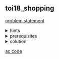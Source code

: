 ## toi18_shopping
[problem statement](https://programming.in.th/tasks/toi18_shopping)

<details>
  <summary>hints</summary>
  <ul>
    <details>
      <summary>hint 1</summary>
      <p>ถ้าคำถามมีแค่ “เราจะเดินไปได้ถึงไหน” ทำอย่างไร?</p>
    </details>
    <details>
      <summary>hint 2</summary>
      <p>ถ้าคำถามมีแค่ “สำหรับช่วง [l,r] มีคะแนนรวมเท่าไหร่” ทำอย่างไร?</p>
    </details>
  </ul>
</details>

<details>
  <summary>prerequisites</summary>
  <ul>
    <li>prefix sum</li>
    <li>binary search</li>
  </ul>
</details>

<details>
  <summary>solution</summary>
  <ul>
  <li>หากเรา brute force ทุกคำถามจะใช้เวลา $O(NM)$ ซึ่งไม่ทันอย่างแน่นอน เราจึงมองปัญหาออกเป็นสองปัญหาคือ 1. “เราจะเดินไปได้ถึงไหน” และ 2. “สำหรับช่วง [l,r] มีคะแนนรวมเท่าไหร่” ทำให้เราสามารถแก้ได้ง่ายขึ้น</li>
    <li>สำหรับปัญหาแรก เราสังเกตได้ว่ายิ่งไปทางขวาค่าใช้จ่ายที่ใช้จะยิ่งสูงขึ้น ทำให้เราสามารถ binary search หาจุดไกลสุดที่เราเดินไปได้ โดยสำหรับแต่ละคำถามบวกเพิ่มเงินตอนต้นและพิจารณาเฉพาะช่องที่เริ่มเดินจนถึงช่องสุดท้าย หาได้ใน $O(logN)$</li>
    <li>สำหรับปัญหาที่สอง เราสามารถเก็บ prefix sum คะแนนได้ คือผลรวมคะแนนตั้งแต่ช่องซ้ายสุดจนถึงทุก ๆ ช่อง หากเราต้องการผลรวมคะแนนช่วง $[l,r]$ เราจะหาได้จาก $pref[r] - pref[l-1]$ หาได้ใน $O(1)$</li>
    <li>เมื่อนำสองปัญหามารวมกัน สำหรับแต่ละคำถามเราก็เพียง binary search หาช่องสุดท้ายที่เราเดินไปได้ และหาผลรวมคะแนนตั้งแต่ช่องเริ่มต้นจนถึงช่องสุดท้ายที่เดินได้ ทำให้ใช้เวลารวม $O(MlogN)$</p>
  </ul>
</details>

[ac code](./toi18_shopping.cpp)
